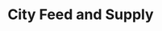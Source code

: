 ---
title: "City Feed and Supply"
url: /jamaica-plain/city-feed-and-supply-boylston-street/
shop: convenience
---